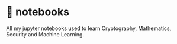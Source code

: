 # :book: notebooks

All my jupyter notebooks used to learn Cryptography, Mathematics, Security and Machine Learning.

